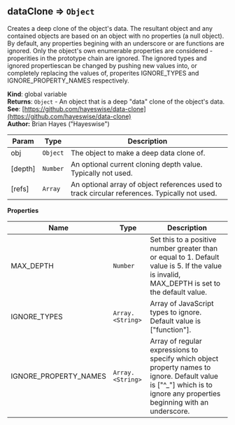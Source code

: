 <a name="dataClone"></a>

## dataClone ⇒ <code>Object</code>
Creates a deep clone of the object's data.  The resultant object and any contained objects are based on an object 
with no properties (a null object).  By default, any properties begining with an underscore or are functions are 
ignored. Only the object's own enumerable properties are considered - properities in the prototype chain are ignored.
The ignored types and ignored propertiescan be changed by pushing new values into, or completely replacing the values
of, properites IGNORE_TYPES and IGNORE_PROPERTY_NAMES respectively.

**Kind**: global variable  
**Returns**: <code>Object</code> - An object that is a deep "data" clone of the object's data.  
**See**: [https://github.com/hayeswise/data-clone](https://github.com/hayeswise/data-clone)  
**Author:** Brian Hayes ("Hayeswise")  

| Param | Type | Description |
| --- | --- | --- |
| obj | <code>Object</code> | The object to make a deep data clone of. |
| [depth] | <code>Number</code> | An optional current cloning depth value.  Typically not used. |
| [refs] | <code>Array</code> | An optional array of object references used to track circular references.  Typically not used. |

**Properties**

| Name | Type | Description |
| --- | --- | --- |
| MAX_DEPTH | <code>Number</code> | Set this to a positive number greater than or equal to 1.  Default value is 5.  If the value is invalid, MAX_DEPTH is set to the default value. |
| IGNORE_TYPES | <code>Array.&lt;String&gt;</code> | Array of JavaScript types to ignore.  Default value is ["function"]. |
| IGNORE_PROPERTY_NAMES | <code>Array.&lt;String&gt;</code> | Array of regular expressions to specify which object property   names to ignore.  Default value is ["^_"] which is to ignore any properties beginning with an underscore. |

